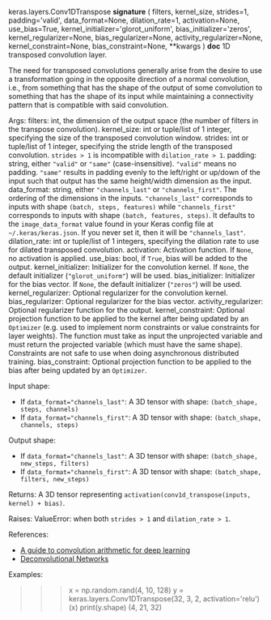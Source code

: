 keras.layers.Conv1DTranspose
__signature__
(
  filters,
  kernel_size,
  strides=1,
  padding='valid',
  data_format=None,
  dilation_rate=1,
  activation=None,
  use_bias=True,
  kernel_initializer='glorot_uniform',
  bias_initializer='zeros',
  kernel_regularizer=None,
  bias_regularizer=None,
  activity_regularizer=None,
  kernel_constraint=None,
  bias_constraint=None,
  **kwargs
)
__doc__
1D transposed convolution layer.

The need for transposed convolutions generally arise from the desire to use
a transformation going in the opposite direction of a normal convolution,
i.e., from something that has the shape of the output of some convolution
to something that has the shape of its input while maintaining a
connectivity pattern that is compatible with said convolution.

Args:
    filters: int, the dimension of the output space (the number of filters
        in the transpose convolution).
    kernel_size: int or tuple/list of 1 integer, specifying the size of the
        transposed convolution window.
    strides: int or tuple/list of 1 integer, specifying the stride length
        of the transposed convolution. `strides > 1` is incompatible with
        `dilation_rate > 1`.
    padding: string, either `"valid"` or `"same"` (case-insensitive).
        `"valid"` means no padding. `"same"` results in padding evenly to
        the left/right or up/down of the input such that output has the same
        height/width dimension as the input.
    data_format: string, either `"channels_last"` or `"channels_first"`.
        The ordering of the dimensions in the inputs. `"channels_last"`
        corresponds to inputs with shape `(batch, steps, features)`
        while `"channels_first"` corresponds to inputs with shape
        `(batch, features, steps)`. It defaults to the `image_data_format`
        value found in your Keras config file at `~/.keras/keras.json`.
        If you never set it, then it will be `"channels_last"`.
    dilation_rate: int or tuple/list of 1 integers, specifying the dilation
        rate to use for dilated transposed convolution.
    activation: Activation function. If `None`, no activation is applied.
    use_bias: bool, if `True`, bias will be added to the output.
    kernel_initializer: Initializer for the convolution kernel. If `None`,
        the default initializer (`"glorot_uniform"`) will be used.
    bias_initializer: Initializer for the bias vector. If `None`, the
        default initializer (`"zeros"`) will be used.
    kernel_regularizer: Optional regularizer for the convolution kernel.
    bias_regularizer: Optional regularizer for the bias vector.
    activity_regularizer: Optional regularizer function for the output.
    kernel_constraint: Optional projection function to be applied to the
        kernel after being updated by an `Optimizer` (e.g. used to implement
        norm constraints or value constraints for layer weights). The
        function must take as input the unprojected variable and must return
        the projected variable (which must have the same shape). Constraints
        are not safe to use when doing asynchronous distributed training.
    bias_constraint: Optional projection function to be applied to the
        bias after being updated by an `Optimizer`.

Input shape:
- If `data_format="channels_last"`:
    A 3D tensor with shape: `(batch_shape, steps, channels)`
- If `data_format="channels_first"`:
    A 3D tensor with shape: `(batch_shape, channels, steps)`

Output shape:
- If `data_format="channels_last"`:
    A 3D tensor with shape: `(batch_shape, new_steps, filters)`
- If `data_format="channels_first"`:
    A 3D tensor with shape: `(batch_shape, filters, new_steps)`

Returns:
    A 3D tensor representing
    `activation(conv1d_transpose(inputs, kernel) + bias)`.

Raises:
    ValueError: when both `strides > 1` and `dilation_rate > 1`.

References:
- [A guide to convolution arithmetic for deep learning](
    https://arxiv.org/abs/1603.07285v1)
- [Deconvolutional Networks](
    https://www.matthewzeiler.com/mattzeiler/deconvolutionalnetworks.pdf)

Examples:

>>> x = np.random.rand(4, 10, 128)
>>> y = keras.layers.Conv1DTranspose(32, 3, 2, activation='relu')(x)
>>> print(y.shape)
(4, 21, 32)

